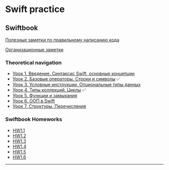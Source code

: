 # Swift practice

## Swiftbook

[Полезные заметки по правильному написанию кода](Swiftbook/Notes_swiftbook/advices.md)

[Организационные заметки](Swiftbook/Notes_swiftbook/org_notes.md)
### Theoretical navigation

- [Урок 1. Введение. Синтаксис Swift, основные концепции](Swiftbook/Part1_Swift/Notes_Swift/swift_1.md) 
- [Урок 2. Базовые операторы. Строки и символы](Swiftbook/Part1_Swift/Notes_Swift/swift_2.md) ✅
- [Урок 3. Условные инструкции. Опциональные типы данных](Swiftbook/Part1_Swift/Notes_Swift/swift_3.md) 
- [Урок 4. Типы коллекций. Циклы](Swiftbook/Part1_Swift/Notes_Swift/swift_4.md) ✅
- [Урок 5. Функции и замыкания](Swiftbook/Part1_Swift/Notes_Swift/swift_5.md)
- [Урок 6. ООП в Swift](Swiftbook/Part1_Swift/Notes_Swift/swift_6.md)
- [Урок 7. Структуры. Перечисления](Swiftbook/Part1_Swift/Notes_Swift/swift_7.md)


### Swiftbook Homeworks

- [HW1.1](Swiftbook/Part1_Swift/Lesson_1.2/HW1.1.playground/Pages)
- [HW1.2](Swiftbook/Part1_Swift/Lesson_1.3/HW1.2.playground/Contents.swift)
- [HW1.3](Swiftbook/Part1_Swift/Lesson_1.4/HW1.3.playground/Pages)
- [HW1.4](Swiftbook/Part1_Swift/Lesson_1.5/HW1.4.playground/Contents.swift)
- [HW1.5](Swiftbook/Part1_Swift/Lesson_1.6/HW1.5.playground/Contents.swift)
- [HW1.6](Swiftbook/Part1_Swift/Lesson_1.7/HW1.6.playground/Contents.swift)

---